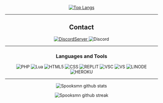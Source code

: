 <div align="center">
  

 [![Top Langs](https://github-readme-stats.vercel.app/api/top-langs/?username=anuraghazra)](https://github.com/anuraghazra/github-readme-stats)

-------------------
 
## Contact



<a href="https://discord.com/invite/YBarExdreQ">![DiscordServer](https://img.shields.io/badge/Online-150-brightgreen?label=Discord%20Server&logo=Discord&colorB=5865F2&style=for-the-badge&logoColor=white)
</a> ![Discord](https://img.shields.io/badge/-Spooks%233037-9cf)
 
-------------------
 
### Languages and Tools  
  ![PHP](https://img.shields.io/badge/PHP-777BB4?style=for-the-badge&logo=php&logoColor=white)
  ![Lua](https://img.shields.io/badge/Lua-2C2D72?style=for-the-badge&logo=lua&logoColor=white)
  ![HTML5](https://img.shields.io/badge/HTML5-E34F26?style=for-the-badge&logo=html5&logoColor=white)
  ![CSS](https://img.shields.io/badge/CSS-239120?&style=for-the-badge&logo=css3&logoColor=white)
  ![REPLIT](https://img.shields.io/badge/replit-667881?style=for-the-badge&logo=replit&logoColor=white)
  ![VSC](https://img.shields.io/badge/Visual_Studio_Code-0078D4?style=for-the-badge&logo=visual%20studio%20code&logoColor=white)
  ![VS](https://img.shields.io/badge/Visual_Studio-5C2D91?style=for-the-badge&logo=visual%20studio&logoColor=white)
  ![LINODE](https://img.shields.io/badge/Linode-00A95C?style=for-the-badge&logo=Linode&logoColor=white)
  ![HEROKU](https://img.shields.io/badge/Heroku-430098?style=for-the-badge&logo=heroku&logoColor=white)


-------------------
  
![Spooksmn github stats](https://github-readme-stats.vercel.app/api?username=Spooksmn&show_icons=true&theme=radical&count_private=true&include_all_commits=true)
 
![Spooksmn github streak](https://github-readme-streak-stats.herokuapp.com/?user=AZERTY442005&theme=radical&include_all_commits=true&count_private=true)
 
 <div>
